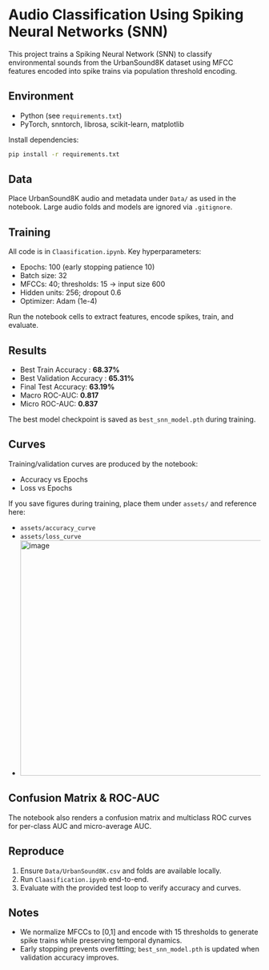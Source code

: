 # Audio Classification Using Spiking Neural Networks (SNN)

This project trains a Spiking Neural Network (SNN) to classify environmental sounds from the UrbanSound8K dataset using MFCC features encoded into spike trains via population threshold encoding.

## Environment
- Python (see `requirements.txt`)
- PyTorch, snntorch, librosa, scikit-learn, matplotlib

Install dependencies:
```bash
pip install -r requirements.txt
```

## Data
Place UrbanSound8K audio and metadata under `Data/` as used in the notebook. Large audio folds and models are ignored via `.gitignore`.

## Training
All code is in `Claasification.ipynb`. Key hyperparameters:
- Epochs: 100 (early stopping patience 10)
- Batch size: 32
- MFCCs: 40; thresholds: 15 → input size 600
- Hidden units: 256; dropout 0.6
- Optimizer: Adam (1e-4)

Run the notebook cells to extract features, encode spikes, train, and evaluate.

## Results
- Best Train Accuracy : **68.37%**
- Best Validation Accuracy : **65.31%** 
- Final Test Accuracy: **63.19%**
- Macro ROC-AUC: **0.817**
- Micro ROC-AUC: **0.837**

The best model checkpoint is saved as `best_snn_model.pth` during training.

## Curves
Training/validation curves are produced by the notebook:
- Accuracy vs Epochs
- Loss vs Epochs

If you save figures during training, place them under `assets/` and reference here:
- `assets/accuracy_curve`
- `assets/loss_curve`
- <img width="996" height="470" alt="image" src="https://github.com/user-attachments/assets/b6f1d2b4-f89c-4a9a-99d2-9790efae11dd" />


## Confusion Matrix & ROC-AUC
The notebook also renders a confusion matrix and multiclass ROC curves for per-class AUC and micro-average AUC.

## Reproduce
1. Ensure `Data/UrbanSound8K.csv` and folds are available locally.
2. Run `Claasification.ipynb` end-to-end.
3. Evaluate with the provided test loop to verify accuracy and curves.

## Notes
- We normalize MFCCs to [0,1] and encode with 15 thresholds to generate spike trains while preserving temporal dynamics.
- Early stopping prevents overfitting; `best_snn_model.pth` is updated when validation accuracy improves.
